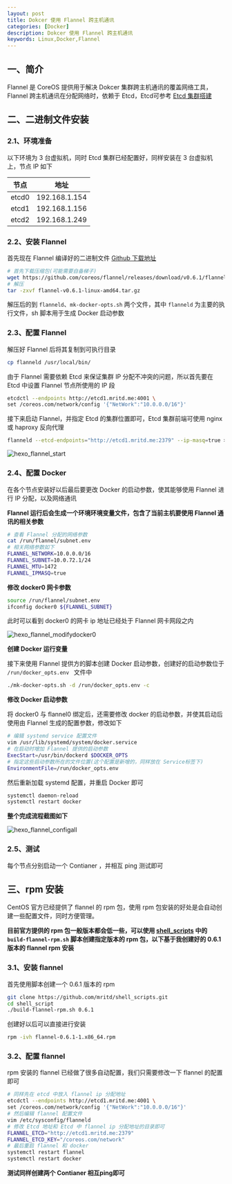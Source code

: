 ```yaml
---
layout: post
title: Dokcer 使用 Flannel 跨主机通讯
categories: [Docker]
description: Dokcer 使用 Flannel 跨主机通讯
keywords: Linux,Docker,Flannel
---
```


## 一、简介

Flannel 是 CoreOS 提供用于解决 Dokcer 集群跨主机通讯的覆盖网络工具，Flannel 跨主机通讯在分配网络时，依赖于 Etcd，Etcd可参考 [Etcd 集群搭建](http://mritd.me/2016/09/01/Etcd-%E9%9B%86%E7%BE%A4%E6%90%AD%E5%BB%BA/)

## 二、二进制文件安装

### 2.1、环境准备

以下环境为 3 台虚拟机，同时 Etcd 集群已经配置好，同样安装在 3 台虚拟机上，节点 IP 如下

|节点|地址|
|----|----|
|etcd0|192.168.1.154|
|etcd1|192.168.1.156|
|etcd2|192.168.1.249|

<!--more-->

### 2.2、安装 Flannel

首先现在 Flannel 编译好的二进制文件 [Github 下载地址](https://github.com/coreos/flannel/releases)

``` sh
# 首先下载压缩包(可能需要自备梯子)
wget https://github.com/coreos/flannel/releases/download/v0.6.1/flannel-v0.6.1-linux-amd64.tar.gz
# 解压
tar -zxvf flannel-v0.6.1-linux-amd64.tar.gz
```

解压后的到 `flanneld`、`mk-docker-opts.sh` 两个文件，其中 `flanneld` 为主要的执行文件，sh 脚本用于生成 Docker 启动参数

### 2.3、配置 Flannel

解压好 Flannel 后将其复制到可执行目录

``` sh
cp flanneld /usr/local/bin/
```

由于 Flannel 需要依赖 Etcd 来保证集群 IP 分配不冲突的问题，所以首先要在 Etcd 中设置 Flannel 节点所使用的 IP 段

``` sh
etcdctl --endpoints http://etcd1.mritd.me:4001 \
set /coreos.com/network/config '{"NetWork":"10.0.0.0/16"}'
```

接下来启动 Flannel，并指定 Etcd 的集群位置即可，Etcd 集群前端可使用 nginx 或 haproxy 反向代理

``` sh
flanneld --etcd-endpoints="http://etcd1.mritd.me:2379" --ip-masq=true >> /var/log/flanneld.log 2>&1 &
```

![hexo_flannel_start](http://cdn.mritd.me/markdown/hexo_flannel_start.png)

### 2.4、配置 Docker

在各个节点安装好以后最后要更改 Docker 的启动参数，使其能够使用 Flannel 进行 IP 分配，以及网络通讯

**Flannel 运行后会生成一个环境环境变量文件，包含了当前主机要使用 Flannel 通讯的相关参数**

``` sh
# 查看 Flannel 分配的网络参数
cat /run/flannel/subnet.env
# 相关网络参数如下
FLANNEL_NETWORK=10.0.0.0/16
FLANNEL_SUBNET=10.0.72.1/24
FLANNEL_MTU=1472
FLANNEL_IPMASQ=true
```

**修改 docker0 网卡参数**

``` sh
source /run/flannel/subnet.env
ifconfig docker0 ${FLANNEL_SUBNET}
```

此时可以看到 docker0 的网卡 ip 地址已经处于 Flannel 网卡网段之内

![hexo_flannel_modifydocker0](http://cdn.mritd.me/markdown/hexo_flannel_modifydocker0.png)

**创建 Docker 运行变量**

接下来使用 Flannel 提供方的脚本创建 Docker 启动参数，创建好的启动参数位于 `/run/docker_opts.env ` 文件中

``` sh
./mk-docker-opts.sh -d /run/docker_opts.env -c
```

**修改 Docker 启动参数**

将 docker0 与 flannel0 绑定后，还需要修改 docker 的启动参数，并使其启动后使用由 Flannel 生成的配置参数，修改如下

``` sh
# 编辑 systemd service 配置文件
vim /usr/lib/systemd/system/docker.service
# 在启动时增加 Flannel 提供的启动参数
ExecStart=/usr/bin/dockerd $DOCKER_OPTS
# 指定这些启动参数所在的文件位置(这个配置是新增的，同样放在 Service标签下)
EnvironmentFile=/run/docker_opts.env
```

然后重新加载 systemd 配置，并重启 Docker 即可

``` sh
systemctl daemon-reload
systemctl restart docker
```

**整个完成流程截图如下**

![hexo_flannel_configall](http://cdn.mritd.me/markdown/hexo_flannel_configall.png)

### 2.5、测试

每个节点分别启动一个 Contianer ，并相互 ping 测试即可

## 三、rpm 安装

CentOS 官方已经提供了 flannel 的 rpm 包，使用 rpm 包安装的好处是会自动创建一些配置文件，同时方便管理。

**目前官方提供的 rpm 包一般版本都会低一些，可以使用 [shell_scripts](https://github.com/mritd/shell_scripts) 中的 `build-flannel-rpm.sh` 脚本创建指定版本的 rpm 包，以下基于我创建好的 0.6.1 版本的 flannel rpm 安装**

### 3.1、安装 flannel

首先使用脚本创建一个 0.6.1 版本的 rpm

``` sh
git clone https://github.com/mritd/shell_scripts.git
cd shell_script
./build-flannel-rpm.sh 0.6.1
```

创建好以后可以直接进行安装

``` sh
rpm -ivh flannel-0.6.1-1.x86_64.rpm
```

### 3.2、配置 flannel

rpm 安装的 flannel 已经做了很多自动配置，我们只需要修改一下 flannel 的配置即可

``` sh
# 同样先在 etcd 中放入 flannel ip 分配地址
etcdctl --endpoints http://etcd1.mritd.me:4001 \
set /coreos.com/network/config '{"NetWork":"10.0.0.0/16"}'
# 然后编辑 flannel 配置文件
vim /etc/sysconfig/flanneld
# 修改 Etcd 地址和 Etcd 中 flannel ip 分配地址的目录即可
FLANNEL_ETCD="http://etcd1.mritd.me:2379"
FLANNEL_ETCD_KEY="/coreos.com/network"
# 最后重启 flannel 和 docker
systemctl restart flannel
systemctl restart docker
```

**测试同样创建两个 Contianer 相互ping即可**
